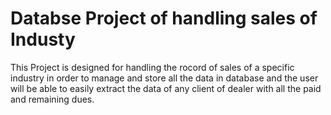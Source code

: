 # Databse Project of handling sales of Industy

This Project is designed for handling the rocord of sales of a specific industry in order to manage and store all the data in database and the user will be able to easily extract the data of any client of dealer with all the paid and remaining dues.

